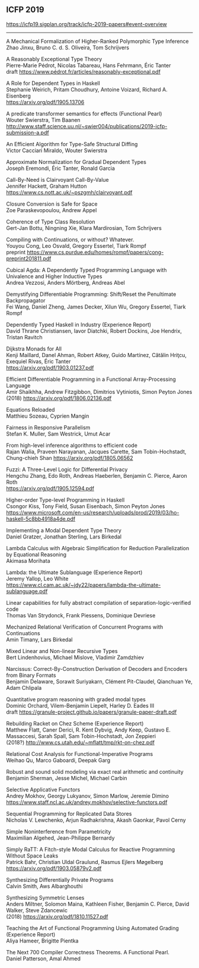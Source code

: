 ## ICFP 2019  

https://icfp19.sigplan.org/track/icfp-2019-papers#event-overview

----

A Mechanical Formalization of Higher-Ranked Polymorphic Type Inference  
Zhao Jinxu, Bruno C. d. S. Oliveira, Tom Schrijvers

A Reasonably Exceptional Type Theory  
Pierre-Marie Pédrot, Nicolas Tabareau, Hans Fehrmann, Éric Tanter  
draft https://www.pédrot.fr/articles/reasonably-exceptional.pdf

A Role for Dependent Types in Haskell  
Stephanie Weirich, Pritam Choudhury, Antoine Voizard, Richard A. Eisenberg  
https://arxiv.org/pdf/1905.13706

A predicate transformer semantics for effects (Functional Pearl)  
Wouter Swierstra, Tim Baanen  
http://www.staff.science.uu.nl/~swier004/publications/2019-icfp-submission-a.pdf

An Efficient Algorithm for Type-Safe Structural Diffing  
Victor Cacciari Miraldo, Wouter Swierstra

Approximate Normalization for Gradual Dependent Types  
Joseph Eremondi, Éric Tanter, Ronald Garcia

Call-By-Need is Clairvoyant Call-By-Value  
Jennifer Hackett, Graham Hutton  
https://www.cs.nott.ac.uk/~pszgmh/clairvoyant.pdf

Closure Conversion is Safe for Space  
Zoe Paraskevopoulou, Andrew Appel

Coherence of Type Class Resolution  
Gert-Jan Bottu, Ningning Xie, Klara Mardirosian, Tom Schrijvers

Compiling with Continuations, or without? Whatever.  
Youyou Cong, Leo Osvald, Gregory Essertel, Tiark Rompf  
preprint https://www.cs.purdue.edu/homes/rompf/papers/cong-preprint201811.pdf

Cubical Agda: A Dependently Typed Programming Language with Univalence and Higher Inductive Types  
Andrea Vezzosi, Anders Mörtberg, Andreas Abel

Demystifying Differentiable Programming: Shift/Reset the Penultimate Backpropagator  
Fei Wang, Daniel Zheng, James Decker, Xilun Wu, Gregory Essertel, Tiark Rompf

Dependently Typed Haskell in Industry (Experience Report)  
David Thrane Christiansen, Iavor Diatchki, Robert Dockins, Joe Hendrix, Tristan Ravitch

Dijkstra Monads for All  
Kenji Maillard, Danel Ahman, Robert Atkey, Guido Martínez, Cătălin Hriţcu, Exequiel Rivas, Éric Tanter  
https://arxiv.org/pdf/1903.01237.pdf

Efficient Differentiable Programming in a Functional Array-Processing Language  
Amir Shaikhha, Andrew Fitzgibbon, Dimitrios Vytiniotis, Simon Peyton Jones  
(2018) https://arxiv.org/pdf/1806.02136.pdf

Equations Reloaded  
Matthieu Sozeau, Cyprien Mangin

Fairness in Responsive Parallelism  
Stefan K. Muller, Sam Westrick, Umut Acar

From high-level inference algorithms to efficient code  
Rajan Walia, Praveen Narayanan, Jacques Carette, Sam Tobin-Hochstadt, Chung-chieh Shan
https://arxiv.org/pdf/1805.06562

Fuzzi: A Three-Level Logic for Differential Privacy  
Hengchu Zhang, Edo Roth, Andreas Haeberlen, Benjamin C. Pierce, Aaron Roth  
https://arxiv.org/pdf/1905.12594.pdf

Higher-order Type-level Programming in Haskell  
Csongor Kiss, Tony Field, Susan Eisenbach, Simon Peyton Jones  
https://www.microsoft.com/en-us/research/uploads/prod/2019/03/ho-haskell-5c8bb4918a4de.pdf

Implementing a Modal Dependent Type Theory  
Daniel Gratzer, Jonathan Sterling, Lars Birkedal

Lambda Calculus with Algebraic Simplification for Reduction Parallelization by Equational Reasoning  
Akimasa Morihata

Lambda: the Ultimate Sublanguage (Experience Report)  
Jeremy Yallop, Leo White  
https://www.cl.cam.ac.uk/~jdy22/papers/lambda-the-ultimate-sublanguage.pdf

Linear capabilities for fully abstract compilation of separation-logic-verified code  
Thomas Van Strydonck, Frank Piessens, Dominique Devriese

Mechanized Relational Verification of Concurrent Programs with Continuations  
Amin Timany, Lars Birkedal

Mixed Linear and Non-linear Recursive Types  
Bert Lindenhovius, Michael Mislove, Vladimir Zamdzhiev

Narcissus: Correct-By-Construction Derivation of Decoders and Encoders from Binary Formats  
Benjamin Delaware, Sorawit Suriyakarn, Clément Pit-Claudel, Qianchuan Ye, Adam Chlipala

Quantitative program reasoning with graded modal types  
Dominic Orchard, Vilem-Benjamin Liepelt, Harley D. Eades III  
draft https://granule-project.github.io/papers/granule-paper-draft.pdf

Rebuilding Racket on Chez Scheme (Experience Report)  
Matthew Flatt, Caner Derici, R. Kent Dybvig, Andy Keep, Gustavo E. Massaccesi, Sarah Spall, Sam Tobin-Hochstadt, Jon Zeppieri  
(2018?) http://www.cs.utah.edu/~mflatt/tmp/rkt-on-chez.pdf

Relational Cost Analysis for Functional-Imperative Programs  
Weihao Qu, Marco Gaboardi, Deepak Garg

Robust and sound solid modeling via exact real arithmetic and continuity  
Benjamin Sherman, Jesse Michel, Michael Carbin

Selective Applicative Functors  
Andrey Mokhov, Georgy Lukyanov, Simon Marlow, Jeremie Dimino  
https://www.staff.ncl.ac.uk/andrey.mokhov/selective-functors.pdf

Sequential Programming for Replicated Data Stores  
Nicholas V. Lewchenko, Arjun Radhakrishna, Akash Gaonkar, Pavol Cerny

Simple Noninterference from Parametricity  
Maximilian Algehed, Jean-Philippe Bernardy

Simply RaTT: A Fitch-style Modal Calculus for Reactive Programming Without Space Leaks  
Patrick Bahr, Christian Uldal Graulund, Rasmus Ejlers Møgelberg  
https://arxiv.org/pdf/1903.05879v2.pdf

Synthesizing Differentially Private Programs  
Calvin Smith, Aws Albarghouthi

Synthesizing Symmetric Lenses  
Anders Miltner, Solomon Maina, Kathleen Fisher, Benjamin C. Pierce, David Walker, Steve Zdancewic  
(2018) https://arxiv.org/pdf/1810.11527.pdf

Teaching the Art of Functional Programming Using Automated Grading (Experience Report)  
Aliya Hameer, Brigitte Pientka

The Next 700 Compiler Correctness Theorems. A Functional Pearl.  
Daniel Patterson, Amal Ahmed
